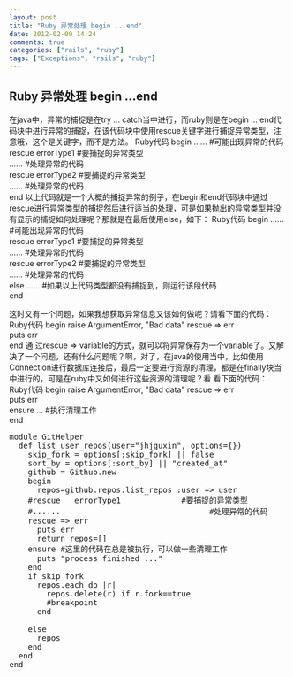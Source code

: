 ```yaml
---
layout: post
title: "Ruby 异常处理 begin ...end"
date: 2012-02-09 14:24
comments: true
categories: ["rails", "ruby"]
tags: ["Exceptions", "rails", "ruby"]
---
```

## Ruby 异常处理 begin ...end
在java中，异常的捕捉是在try ... catch当中进行，而ruby则是在begin ... end代码块中进行异常的捕捉，在该代码块中使用rescue关键字进行捕捉异常类型，注意哦，这个是关键字，而不是方法。
Ruby代码
begin
   ......                                #可能出现异常的代码   
rescue   errorType1             #要捕捉的异常类型   
   ......                                #处理异常的代码   
rescue   errorType2             #要捕捉的异常类型   
   ......                                #处理异常的代码   
end
以上代码就是一个大概的捕捉异常的例子，在begin和end代码块中通过rescue进行异常类型的捕捉然后进行适当的处理，可是如果抛出的异常类型并没有显示的捕捉如何处理呢？那就是在最后使用else，如下：
Ruby代码
begin
   ......                                #可能出现异常的代码   
rescue   errorType1             #要捕捉的异常类型   
   ......                                #处理异常的代码   
rescue   errorType2             #要捕捉的异常类型   
   ......                                #处理异常的代码   
else
   ......                                #如果以上代码类型都没有捕捉到，则运行该段代码   
end

这时又有一个问题，如果我想获取异常信息又该如何做呢？请看下面的代码：
Ruby代码
begin
   raise ArgumentError, "Bad data"
rescue => err   
   puts err   
end
通 过rescue => variable的方式，就可以将异常保存为一个variable了。又解决了一个问题，还有什么问题呢？啊，对了，在java的使用当中，比如使用 Connection进行数据库连接后，最后一定要进行资源的清理，都是在finally块当中进行的，可是在ruby中又如何进行这些资源的清理呢？看 看下面的代码：
Ruby代码
begin
   raise ArgumentError, "Bad data"
rescue => err   
   puts err   
ensure
   ...                        #执行清理工作   
end

<pre>
module GitHelper
  def list_user_repos(user="jhjguxin", options={})
    skip_fork = options[:skip_fork] || false
    sort_by = options[:sort_by] || "created_at"
    github = Github.new
    begin 
      repos=github.repos.list_repos :user => user
    #rescue   errorType1             #要捕捉的异常类型
    #......                                #处理异常的代码 
    rescue => err   
      puts err
      return repos=[]
    ensure #这里的代码在总是被执行，可以做一些清理工作
      puts "process finished ..."
    end
    if skip_fork
      repos.each do |r|
        repos.delete(r) if r.fork==true
        #breakpoint
      end

    else
      repos
    end
  end
end
</pre>



 
